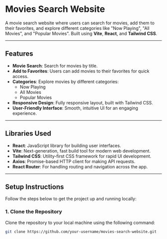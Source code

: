 # Movies Search Website

A movie search website where users can search for movies, add them to their favorites, and explore different categories like "Now Playing", "All Movies", and "Popular Movies". Built using **Vite**, **React**, and **Tailwind CSS**.

---

## Features

- **Movie Search**: Search for movies by title.
- **Add to Favorites**: Users can add movies to their favorites for quick access.
- **Categories**: Explore movies by different categories:
  - Now Playing
  - All Movies
  - Popular Movies
- **Responsive Design**: Fully responsive layout, built with Tailwind CSS.
- **User-Friendly Interface**: Smooth, intuitive UI for an engaging experience.

---

## Libraries Used

- **React**: JavaScript library for building user interfaces.
- **Vite**: Next-generation, fast build tool for modern web development.
- **Tailwind CSS**: Utility-first CSS framework for rapid UI development.
- **Axios**: Promise-based HTTP client for making API requests.
- **React Router**: For handling routing and navigation across the app.

---

## Setup Instructions

Follow the steps below to get the project up and running locally:

### 1. Clone the Repository

Clone the repository to your local machine using the following command:

```bash
git clone https://github.com/your-username/movies-search-website.git
